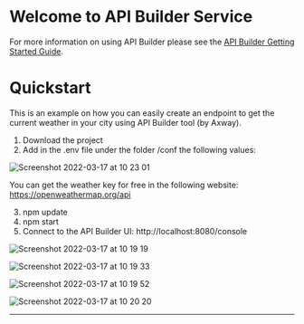 # Welcome to API Builder Service

For more information on using API Builder please see the [API Builder Getting Started Guide](https://docs.axway.com/bundle/api-builder/page/docs/getting_started/index.html).

# Quickstart

This is an example on how you can easily create an endpoint to get the current weather in your city using API Builder tool (by Axway).

1. Download the project
2. Add in the .env file under the folder /conf the following values: 

![Screenshot 2022-03-17 at 10 23 01](https://user-images.githubusercontent.com/83083440/158778276-d66d209e-6173-4a4c-a77d-3bfa79be982e.png)

You can get the weather key for free in the following website: https://openweathermap.org/api

3. npm update
4. npm start 
5. Connect to the API Builder UI:     http://localhost:8080/console                                      

![Screenshot 2022-03-17 at 10 19 19](https://user-images.githubusercontent.com/83083440/158777578-8595dfaf-5476-4b45-b7d0-8ac624c43c3b.png)

![Screenshot 2022-03-17 at 10 19 33](https://user-images.githubusercontent.com/83083440/158777622-48a84b05-5e02-4d25-9362-1985ccb523f7.png)

![Screenshot 2022-03-17 at 10 19 52](https://user-images.githubusercontent.com/83083440/158777682-50144950-8488-4a2c-b082-3135793954d7.png)

![Screenshot 2022-03-17 at 10 20 20](https://user-images.githubusercontent.com/83083440/158777760-d94e13d4-23d8-4ac2-b11f-5db3daaa89dd.png)

**********************************************************************************************************************************************************
